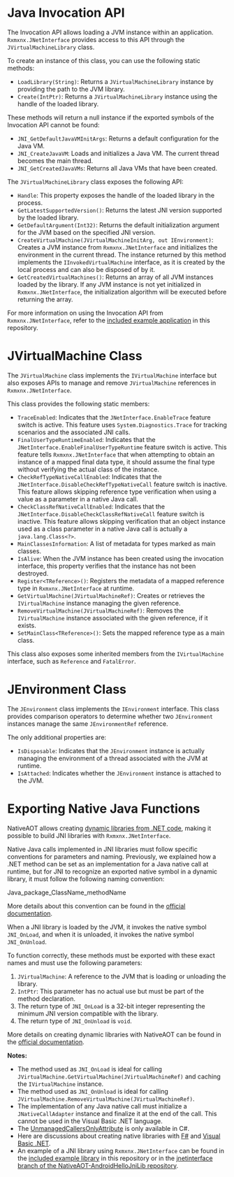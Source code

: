 # Java Invocation API

The Invocation API allows loading a JVM instance within an application. `Rxmxnx.JNetInterface` provides access to this
API through the `JVirtualMachineLibrary` class.

To create an instance of this class, you can use the following static methods:

- `LoadLibrary(String)`: Returns a `JVirtualMachineLibrary` instance by providing the path to the JVM library.
- `Create(IntPtr)`: Returns a `JVirtualMachineLibrary` instance using the handle of the loaded library.

These methods will return a null instance if the exported symbols of the Invocation API cannot be found:

- `JNI_GetDefaultJavaVMInitArgs`: Returns a default configuration for the Java VM.
- `JNI_CreateJavaVM`: Loads and initializes a Java VM. The current thread becomes the main thread.
- `JNI_GetCreatedJavaVMs`: Returns all Java VMs that have been created.

The `JVirtualMachineLibrary` class exposes the following API:

- `Handle`: This property exposes the handle of the loaded library in the process.
- `GetLatestSupportedVersion()`: Returns the latest JNI version supported by the loaded library.
- `GetDefaultArgument(Int32)`: Returns the default initialization argument for the JVM based on the specified JNI
  version.
- `CreateVirtualMachine(JVirtualMachineInitArg, out IEnvironment)`: Creates a JVM instance from `Rxmxnx.JNetInterface`
  and initializes the environment in the current thread. The instance returned by this method implements the
  `IInvokedVirtualMachine` interface, as it is created by the local process and can
  also be disposed of by it.
- `GetCreatedVirtualMachines()`: Returns an array of all JVM instances loaded by the library. If any JVM instance is
  not yet initialized in `Rxmxnx.JNetInterface`, the initialization algorithm will be executed before returning the
  array.

For more information on using the Invocation API from `Rxmxnx.JNetInterface`, refer to
the [included example application](../src/ApplicationTest/README.md) in this repository.

# JVirtualMachine Class

The `JVirtualMachine` class implements the `IVirtualMachine` interface but also exposes APIs to manage and remove
`JVirtualMachine` references in `Rxmxnx.JNetInterface`.

This class provides the following static members:

- `TraceEnabled`: Indicates that the `JNetInterface.EnableTrace` feature switch is active. This feature uses
  `System.Diagnostics.Trace` for tracking scenarios and the associated JNI calls.
- `FinalUserTypeRuntimeEnabled`: Indicates that the `JNetInterface.EnableFinalUserTypeRuntime` feature switch is
  active.
  This feature tells `Rxmxnx.JNetInterface` that when attempting to obtain an instance of a mapped final data type, it
  should assume the final type without verifying the actual class of the instance.
- `CheckRefTypeNativeCallEnabled`: Indicates that the `JNetInterface.DisableCheckRefTypeNativeCall` feature switch is
  inactive. This feature allows skipping reference type verification when using a value as a parameter in a native Java
  call.
- `CheckClassRefNativeCallEnabled`: Indicates that the `JNetInterface.DisableCheckClassRefNativeCall` feature switch
  is
  inactive. This feature allows skipping verification that an object instance used as a class parameter in a native Java
  call is actually a `java.lang.Class<?>`.
- `MainClassesInformation`: A list of metadata for types marked as main classes.
- `IsAlive`: When the JVM instance has been created using the invocation interface, this property verifies that the
  instance has not been destroyed.
- `Register<TReference>()`: Registers the metadata of a mapped reference type in `Rxmxnx.JNetInterface` at runtime.
- `GetVirtualMachine(JVirtualMachineRef)`: Creates or retrieves the `IVirtualMachine` instance managing the given
  reference.
- `RemoveVirtualMachine(JVirtualMachineRef)`: Removes the `IVirtualMachine` instance associated with the given
  reference, if it exists.
- `SetMainClass<TReference>()`: Sets the mapped reference type as a main class.

This class also exposes some inherited members from the `IVirtualMachine` interface, such as `Reference` and
`FatalError`.

# JEnvironment Class

The `JEnvironment` class implements the `IEnvironment` interface. This class provides comparison operators to determine
whether two `JEnvironment` instances manage the same `JEnvironmentRef` reference.

The only additional properties are:

- `IsDisposable`: Indicates that the `JEnvironment` instance is actually managing the environment of a thread
  associated
  with the JVM at runtime.
- `IsAttached`: Indicates whether the `JEnvironment` instance is attached to the JVM.

# Exporting Native Java Functions

NativeAOT allows
creating [dynamic libraries from .NET code](https://learn.microsoft.com/en-us/dotnet/core/deploying/native-aot/libraries),
making it possible to build JNI libraries with `Rxmxnx.JNetInterface`.

Native Java calls implemented in JNI libraries must follow specific conventions for parameters and naming. Previously,
we explained how a .NET method can be set as an implementation for a Java native call at runtime, but for JNI to
recognize an exported native symbol in a dynamic library, it must follow the following naming convention:

Java_package_ClassName_methodName

More details about this convention can be found in
the [official documentation](https://docs.oracle.com/javase/8/docs/technotes/guides/jni/spec/design.html#resolving_native_method_names).

When a JNI library is loaded by the JVM, it invokes the native symbol `JNI_OnLoad`,
and when it is unloaded, it invokes the native symbol `JNI_OnUnload`.

To function correctly, these methods must be exported with these exact names
and must use the following parameters:

1. `JVirtualMachine`: A reference to the JVM that is loading or unloading the library.
2. `IntPtr`: This parameter has no actual use but must be part of the method declaration.
3. The return type of `JNI_OnLoad` is a 32-bit integer representing the minimum
   JNI version compatible with the library.
4. The return type of `JNI_OnUnload` is `void`.

More details on creating dynamic libraries with NativeAOT can be found in
the [official documentation](https://learn.microsoft.com/en-us/dotnet/core/deploying/native-aot/libraries).

**Notes:**

- The method used as `JNI_OnLoad` is ideal for calling `JVirtualMachine.GetVirtualMachine(JVirtualMachineRef)` and
  caching the `IVirtualMachine` instance.
- The method used as `JNI_OnUnload` is ideal for calling `JVirtualMachine.RemoveVirtualMachine(JVirtualMachineRef)`.
- The implementation of any Java native call must initialize a `JNativeCallAdapter` instance and finalize it at the end
  of the call. This cannot be used in the Visual Basic .NET language.
- The
  [UnmanagedCallersOnlyAttribute](https://learn.microsoft.com/en-us/dotnet/api/system.runtime.interopservices.unmanagedcallersonlyattribute)
  is only available in C#.
- Here are discussions about creating native libraries with [F#](https://github.com/dotnet/samples/issues/5647)
  and [Visual Basic .NET](https://github.com/dotnet/runtime/issues/96103).
- An example of a JNI library using `Rxmxnx.JNetInterface` can be found in the
  [included example library](../src/ApplicationTest/README.md) in this repository or in the
  [jnetinterface branch of the NativeAOT-AndroidHelloJniLib repository](https://github.com/josephmoresena/NativeAOT-AndroidHelloJniLib/tree/jnetinterface).